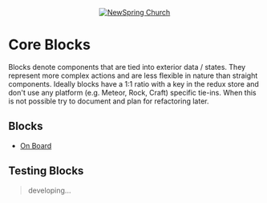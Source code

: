 <p align="center" >
  <a href="http://newspring.cc">
    <img src="https://s3.amazonaws.com/ns.images/newspring/icons/newspring-church-logo-black.png" alt="NewSpring Church" title="NewSpring Church" />
  </a>
</p>

Core Blocks
=======================

Blocks denote components that are tied into exterior data / states. They represent more complex actions and are less flexible in nature than straight components. Ideally blocks have a 1:1 ratio with a key in the redux store and don't use any platform (e.g. Meteor, Rock, Craft) specific tie-ins. When this is not possible try to document and plan for refactoring later.

## Blocks

- [On Board](./on-board/README.md)


## Testing Blocks

> developing...
